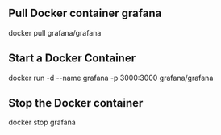 ## Pull Docker container grafana
docker pull grafana/grafana

## Start a Docker Container
docker run -d --name grafana -p 3000:3000 grafana/grafana

## Stop the Docker container
docker stop grafana
